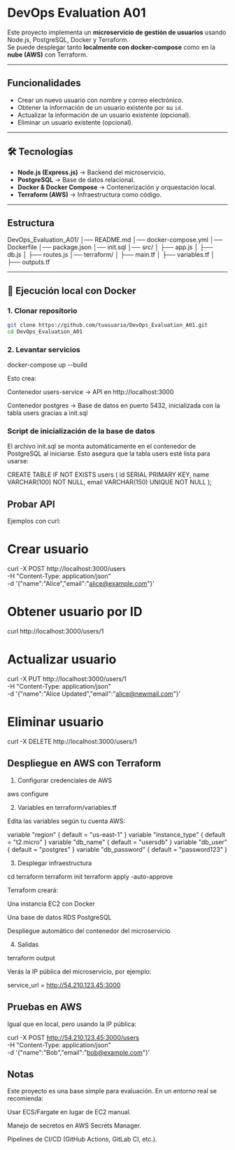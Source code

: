 # DevOps Evaluation A01

Este proyecto implementa un **microservicio de gestión de usuarios** usando Node.js, PostgreSQL, Docker y Terraform.  
Se puede desplegar tanto **localmente con docker-compose** como en la **nube (AWS)** con Terraform.

---

##  Funcionalidades

- Crear un nuevo usuario con nombre y correo electrónico.
- Obtener la información de un usuario existente por su `id`.
- Actualizar la información de un usuario existente (opcional).
- Eliminar un usuario existente (opcional).

---

## 🛠 Tecnologías

- **Node.js (Express.js)** → Backend del microservicio.
- **PostgreSQL** → Base de datos relacional.
- **Docker & Docker Compose** → Contenerización y orquestación local.
- **Terraform (AWS)** → Infraestructura como código.

---

##  Estructura

DevOps_Evaluation_A01/
│── README.md
│── docker-compose.yml
│── Dockerfile
│── package.json
│── init.sql
│── src/
│ ├── app.js
│ ├── db.js
│ ├── routes.js
│── terraform/
│ ├── main.tf
│ ├── variables.tf
│ ├── outputs.tf


---

## 🔧 Ejecución local con Docker

### 1. Clonar repositorio
```bash
git clone https://github.com/tuusuario/DevOps_Evaluation_A01.git
cd DevOps_Evaluation_A01
```

### 2. Levantar servicios

docker-compose up --build

Esto crea:

Contenedor users-service → API en http://localhost:3000

Contenedor postgres → Base de datos en puerto 5432, inicializada con la tabla users gracias a init.sql

### Script de inicialización de la base de datos

El archivo init.sql
 se monta automáticamente en el contenedor de PostgreSQL al iniciarse.
Esto asegura que la tabla users esté lista para usarse:

CREATE TABLE IF NOT EXISTS users (
    id SERIAL PRIMARY KEY,
    name VARCHAR(100) NOT NULL,
    email VARCHAR(150) UNIQUE NOT NULL
);

## Probar API

Ejemplos con curl:

# Crear usuario
curl -X POST http://localhost:3000/users \
  -H "Content-Type: application/json" \
  -d '{"name":"Alice","email":"alice@example.com"}'

# Obtener usuario por ID
curl http://localhost:3000/users/1

# Actualizar usuario
curl -X PUT http://localhost:3000/users/1 \
  -H "Content-Type: application/json" \
  -d '{"name":"Alice Updated","email":"alice@newmail.com"}'

# Eliminar usuario
curl -X DELETE http://localhost:3000/users/1

## Despliegue en AWS con Terraform
1. Configurar credenciales de AWS

aws configure


2. Variables en terraform/variables.tf

Edita las variables según tu cuenta AWS:

variable "region" { default = "us-east-1" }
variable "instance_type" { default = "t2.micro" }
variable "db_name" { default = "usersdb" }
variable "db_user" { default = "postgres" }
variable "db_password" { default = "password123" }


3. Desplegar infraestructura

cd terraform
terraform init
terraform apply -auto-approve


Terraform creará:

Una instancia EC2 con Docker

Una base de datos RDS PostgreSQL

Despliegue automático del contenedor del microservicio

4. Salidas

terraform output

Verás la IP pública del microservicio, por ejemplo:

service_url = http://54.210.123.45:3000


## Pruebas en AWS

Igual que en local, pero usando la IP pública:

curl -X POST http://54.210.123.45:3000/users \
  -H "Content-Type: application/json" \
  -d '{"name":"Bob","email":"bob@example.com"}'



## Notas

Este proyecto es una base simple para evaluación. En un entorno real se recomienda:

Usar ECS/Fargate en lugar de EC2 manual.

Manejo de secretos en AWS Secrets Manager.

Pipelines de CI/CD (GitHub Actions, GitLab CI, etc.).
